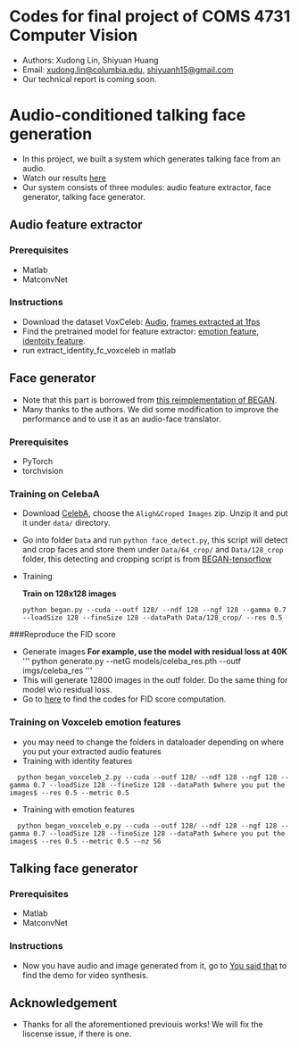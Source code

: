 # Codes for final project of COMS 4731 Computer Vision
- Authors: Xudong Lin, Shiyuan Huang
- Email: xudong.lin@columbia.edu, shiyuanh15@gmail.com
- Our technical report is coming soon.

# Audio-conditioned talking face generation
- In this project, we built a system which generates talking face from an audio.
- Watch our results [here](https://www.youtube.com/watch?v=aUtfPJpzuuc)
- Our system consists of three modules: audio feature extractor, face generator, talking face generator.

## Audio feature extractor
### Prerequisites
- Matlab
- MatconvNet
### Instructions
- Download the dataset VoxCeleb: [Audio](http://www.robots.ox.ac.uk/~vgg/data/voxceleb/), [frames extracted at 1fps](http://www.robots.ox.ac.uk/~vgg/research/CMBiometrics/)
- Find the pretrained model for feature extractor: [emotion feature](https://github.com/albanie/mcnCrossModalEmotions/blob/master/README.md), [identoity feature](https://github.com/a-nagrani/VGGVox/blob/master/README.md).
- run extract_identity_fc_voxceleb in matlab


## Face generator
- Note that this part is borrowed from [this reimplementation of BEGAN](https://github.com/sunshineatnoon/Paper-Implementations). 
- Many thanks to the authors. We did some modification to improve the performance and to use it as an audio-face translator.
### Prerequisites
- PyTorch
- torchvision

### Training on CelebaA
- Download [CelebA](http://mmlab.ie.cuhk.edu.hk/projects/CelebA.html), choose the `Aligh&Croped Images` zip. Unzip it and put it under `data/` directory.
- Go into folder `Data` and run `python face_detect.py`, this script will detect and crop faces and store them under `Data/64_crop/` and `Data/128_crop` folder, this detecting and cropping script is from [BEGAN-tensorflow](https://github.com/Heumi/BEGAN-tensorflow/tree/master/Data) 
- Training

  **Train on 128x128 images**
  ```
  python began.py --cuda --outf 128/ --ndf 128 --ngf 128 --gamma 0.7 --loadSize 128 --fineSize 128 --dataPath Data/128_crop/ --res 0.5
  ```
###Reproduce the FID score
- Generate images
   **For example, use the model with residual loss at 40K**
   '''
   python generate.py --netG models/celeba_res.pth --outf imgs/celeba_res
   '''
- This will generate 12800 images in the outf folder. Do the same thing for model w\o residual loss.
- Go to [here](https://github.com/mseitzer/pytorch-fid) to find the codes for FID score computation.

### Training on Voxceleb emotion features
- you may need to change the folders in dataloader depending on where you put your extracted audio features
- Training with identity features
```
  python began_voxceleb_2.py --cuda --outf 128/ --ndf 128 --ngf 128 --gamma 0.7 --loadSize 128 --fineSize 128 --dataPath $where you put the images$ --res 0.5 --metric 0.5
  ```
  - Training with emotion features
```
  python began_voxceleb_e.py --cuda --outf 128/ --ndf 128 --ngf 128 --gamma 0.7 --loadSize 128 --fineSize 128 --dataPath $where you put the images$ --res 0.5 --metric 0.5 --nz 56
  ```
## Talking face generator
### Prerequisites
- Matlab
- MatconvNet
### Instructions
- Now you have audio and image generated from it, go to [You said that](http://www.robots.ox.ac.uk/~vgg/software/yousaidthat/) to find the demo for video synthesis.



## Acknowledgement
- Thanks for all the aforementioned previouis works! We will fix the liscense issue, if there is one.
